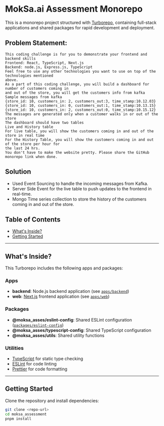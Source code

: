 # MokSa.ai Assessment Monorepo

This is a monorepo project structured with [Turborepo](https://turborepo.com/), containing full-stack applications and shared packages for rapid development and deployment.

## Problem Statement:

```
This coding challenge is for you to demonstrate your frontend and backend skills
Frontend: React, TypeScript, Next.js
Backend: node.js, Express.js, TypeScript
Feel free to use any other technologies you want to use on top of the technologies mentioned
above.
As a part of this coding challenge, you will build a dashboard for number of customers coming in
and out of the store, you will get the customers info from kafka
Sample messages from kafka
{store_id: 10, customers_in: 2, customers_out:3, time_stamp:10.12.03}
{store_id: 10, customers_in: 0, customers_out:1, time_stamp:10.13.15}
{store_id: 10, customers_in: 2, customers_out:0, time_stamp:10.15.12}
The messages are generated only when a customer walks in or out of the store
The dashboard should have two tables
Live and History table
For live table, you will show the customers coming in and out of the store in real time
For the History Table, you will show the customers coming in and out of the store per hour for
the last 24 hrs.
You don't have to make the website pretty. Please share the GitHub monorepo link when done.
```

## Solution

- Used Event Sourcing to handle the incoming messages from Kafka.
- Server Side Event for the live table to push updates to the frontend in real-time.
- Mongo Time series collection to store the history of the customers coming in and out of the store.

## Table of Contents

- [What's Inside?](#whats-inside)
- [Getting Started](#getting-started)

---

## What's Inside?

This Turborepo includes the following apps and packages:

### Apps

- **backend**: Node.js backend application (see [`apps/backend`](apps/backend/README.md))
- **web**: [Next.js](https://nextjs.org/) frontend application (see [`apps/web`](apps/web/README.md))

### Packages

- **@moksa_asses/eslint-config**: Shared ESLint configuration ([`packages/eslint-config`](packages/eslint-config/README.md))
- **@moksa_asses/typescript-config**: Shared TypeScript configuration
- **@moksa_asses/utils**: Shared utility functions

### Utilities

- [TypeScript](https://www.typescriptlang.org/) for static type checking
- [ESLint](https://eslint.org/) for code linting
- [Prettier](https://prettier.io) for code formatting

---

## Getting Started

Clone the repository and install dependencies:

```sh
git clone <repo-url>
cd moksa_assessment
pnpm install
```
